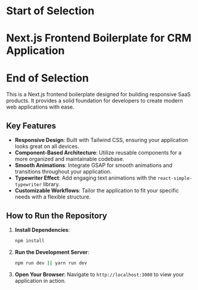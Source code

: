 # Start of Selection

# Next.js Frontend Boilerplate for CRM Application

# End of Selection

This is a Next.js frontend boilerplate designed for building responsive SaaS products. It provides a solid foundation for developers to create modern web applications with ease.

## Key Features

- **Responsive Design**: Built with Tailwind CSS, ensuring your application looks great on all devices.
- **Component-Based Architecture**: Utilize reusable components for a more organized and maintainable codebase.
- **Smooth Animations**: Integrate GSAP for smooth animations and transitions throughout your application.
- **Typewriter Effect**: Add engaging text animations with the `react-simple-typewriter` library.
- **Customizable Workflows**: Tailor the application to fit your specific needs with a flexible structure.

## How to Run the Repository

1. **Install Dependencies**:

   ```bash
   npm install
   ```

2. **Run the Development Server**:

   ```bash
   npm run dev || yarn run dev
   ```

3. **Open Your Browser**:
   Navigate to `http://localhost:3000` to view your application in action.
